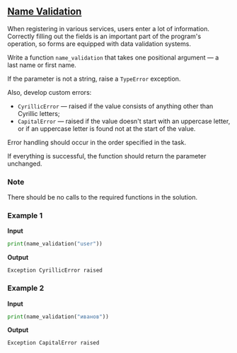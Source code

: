 ## [Name Validation](../../../solutions/5.3/53_g.py)

When registering in various services, users enter a lot of information. Correctly filling out the fields is an important part of the program's operation, so forms are equipped with data validation systems.

Write a function `name_validation` that takes one positional argument — a last name or first name.

If the parameter is not a string, raise a `TypeError` exception.

Also, develop custom errors:

- `CyrillicError` — raised if the value consists of anything other than Cyrillic letters;
- `CapitalError` — raised if the value doesn't start with an uppercase letter, or if an uppercase letter is found not at the start of the value.

Error handling should occur in the order specified in the task.

If everything is successful, the function should return the parameter unchanged.

### Note

There should be no calls to the required functions in the solution.

### Example 1

__Input__
```python
print(name_validation("user"))
```

__Output__
```plaintext
Exception CyrillicError raised
```

### Example 2

__Input__
```python
print(name_validation("иванов"))
```

__Output__
```plaintext
Exception CapitalError raised
```